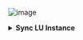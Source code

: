![image](https://github.com/k2view-academy/K2View-Academy/blob/master/articles/images/welcome_to_wiki.png)

<details>
<summary markdown="span"><strong>Sync LU Instance<strong></summary>
<ul>
  
<li><a href="https://github.com/k2view-academy/K2View-Academy/blob/master/articles/14_sync_LU_instance/01_sync_LUI_overview.md">Sync LUI Overview</a></li>
<li><a href="https://github.com/k2view-academy/K2View-Academy/blob/master/articles/14_sync_LU_instance/02_sync_modes.md">Sync Modes</li>
<li><a href="https://github.com/k2view-academy/K2View-Academy/blob/master/articles/14_sync_LU_instance/03_sync_ignore_source_exception.md">Sync- Ignore Source Exception</li>
<li><a href="https://github.com/k2view-academy/K2View-Academy/blob/master/articles/14_sync_LU_instance/04_sync_methods.md">Sync Methods</a></li>
<li><a href="https://github.com/k2view-academy/K2View-Academy/blob/master/articles/14_sync_LU_instance/05_sync_decision_functions.md">Sync – Decision Functions</a></li>
<li><a href="https://github.com/k2view-academy/K2View-Academy/blob/master/articles/14_sync_LU_instance/06_sync_decision_functions_recommendations.md">Sync Decision Functions Recommendations</a></li>
<li><a href="https://github.com/k2view-academy/K2View-Academy/blob/master/articles/14_sync_LU_instance/07_sync_levels.md">Sync Levels</a></li>
<li><a href="https://github.com/k2view-academy/K2View-Academy/blob/master/articles/14_sync_LU_instance/08_sync_timeout.md">Sync Timeout</a></li>
<li><a href="https://github.com/k2view-academy/K2View-Academy/blob/master/articles/14_sync_LU_instance/09_skip_sync.md">Skip Sync</a></li>
<li><a href="https://github.com/k2view-academy/K2View-Academy/blob/master/articles/14_sync_LU_instance/10_sync_behavior_summary.md">Sync Behavior Summary</a></li>

</ul>
</details>
